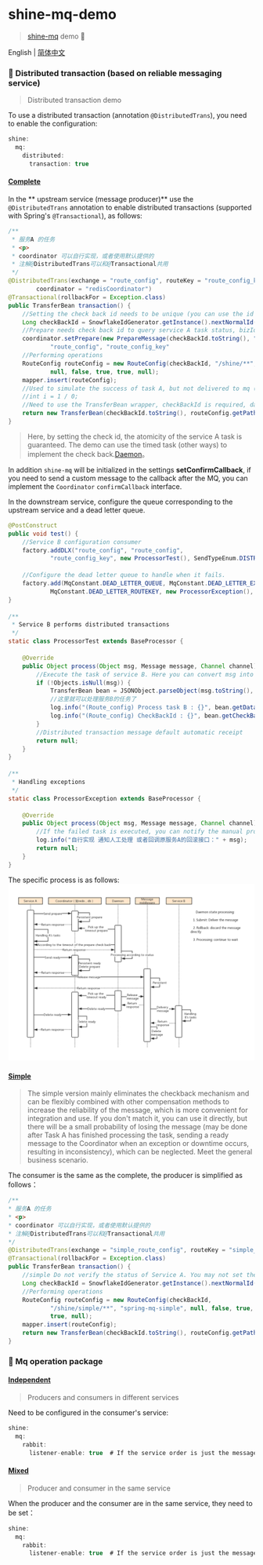 # shine-mq-demo 

> [shine-mq](https://github.com/7le/shine-mq) demo 🎥

English | [简体中文](./README-zh_CN.md)

### 🎈 Distributed transaction (based on reliable messaging service)

> Distributed transaction demo

To use a distributed transaction (annotation ``@DistributedTrans``), you need to enable the configuration:

```java
shine:
  mq:
    distributed:
      transaction: true
```

#### [Complete](https://github.com/7le/shine-mq-demo/tree/master/dt-complete)

In the ** upstream service (message producer)** use the ``@DistributedTrans`` annotation to enable distributed transactions (supported with Spring's ``@Transactional``), as follows:

```java
/**
 * 服务A 的任务
 * <p>
 * coordinator 可以自行实现，或者使用默认提供的
 * 注解@DistributedTrans可以和@Transactional共用
 */
@DistributedTrans(exchange = "route_config", routeKey = "route_config_key", bizId = "route_config",
        coordinator = "redisCoordinator")
@Transactional(rollbackFor = Exception.class)
public TransferBean transaction() {
    //Setting the check back id needs to be unique (you can use the id of the database) to prevent errors.
    Long checkBackId = SnowflakeIdGenerator.getInstance().nextNormalId();
    //Prepare needs check back id to query service A task status, bizId, exchangeName and routingKey are necessary information for resending
    coordinator.setPrepare(new PrepareMessage(checkBackId.toString(), "route_config",
            "route_config", "route_config_key"
    //Performing operations
    RouteConfig routeConfig = new RouteConfig(checkBackId, "/shine/**", "spring-mq",
            null, false, true, true, null);
    mapper.insert(routeConfig);
    //Used to simulate the success of task A, but not delivered to mq (that is, the compensation for testing the prepare message)
    //int i = 1 / 0;
    //Need to use the TransferBean wrapper, checkBackId is required, data can be null
    return new TransferBean(checkBackId.toString(), routeConfig.getPath());
}
```
> Here, by setting the check id, the atomicity of the service A task is guaranteed. The demo can use the timed task (other ways) to implement the check back.[Daemon](https://github.com/7le/shine-mq-demo/blob/master/dt-complete/dt-producer/src/main/java/top/arkstack/shine/mq/demo/daemon/Daemon.java)。


In addition ``shine-mq`` will be initialized in the settings **setConfirmCallback**, if you need to send a custom message to the callback after the MQ, you can implement the ``Coordinator`` ``confirmCallback`` interface.

In the downstream service, configure the queue corresponding to the upstream service and a dead letter queue.
```java
@PostConstruct
public void test() {
    //Service B configuration consumer
    factory.addDLX("route_config", "route_config",
            "route_config_key", new ProcessorTest(), SendTypeEnum.DISTRIBUTED);

    //Configure the dead letter queue to handle when it fails.
    factory.add(MqConstant.DEAD_LETTER_QUEUE, MqConstant.DEAD_LETTER_EXCHANGE,
            MqConstant.DEAD_LETTER_ROUTEKEY, new ProcessorException(), SendTypeEnum.DLX);
}

/**
 * Service B performs distributed transactions
 */
static class ProcessorTest extends BaseProcessor {

    @Override
    public Object process(Object msg, Message message, Channel channel) {
        //Execute the task of service B. Here you can convert msg into TransferBean.
        if (!Objects.isNull(msg)) {
            TransferBean bean = JSONObject.parseObject(msg.toString(), TransferBean.class);
            //这里就可以处理服务B的任务了
            log.info("(Route_config) Process task B : {}", bean.getData());
            log.info("(Route_config) CheckBackId : {}", bean.getCheckBackId());
        }
        //Distributed transaction message default automatic receipt
        return null;
    }
}

/**
 * Handling exceptions
 */
static class ProcessorException extends BaseProcessor {

    @Override
    public Object process(Object msg, Message message, Channel channel) {
        //If the failed task is executed, you can notify the manual processing or call back the original service A's rollback interface.
        log.info("自行实现 通知人工处理 或者回调原服务A的回滚接口：" + msg);
        return null;
    }
}
```

The specific process is as follows:
![shine-mq](https://github.com/7le/7le.github.io/raw/master/image/dis/shine-mq_EN.jpg)

#### [Simple](https://github.com/7le/shine-mq-demo/tree/master/dt-simple)

> The simple version mainly eliminates the checkback mechanism and can be flexibly combined with other compensation methods to increase the reliability of the message, which is more convenient for integration and use. If you don't match it, you can use it directly, but there will be a small probability of losing the message (may be done after Task A has finished processing the task, sending a ready message to the Coordinator when an exception or downtime occurs, resulting in inconsistency), which can be neglected. Meet the general business scenario.

The consumer is the same as the complete, the producer is simplified as follows：
```java
/**
* 服务A 的任务
* <p>
* coordinator 可以自行实现，或者使用默认提供的
* 注解@DistributedTrans可以和@Transactional共用
*/
@DistributedTrans(exchange = "simple_route_config", routeKey = "simple_route_config_key", bizId = "simple_route_config")
@Transactional(rollbackFor = Exception.class)
public TransferBean transaction() {
    //simple Do not verify the status of Service A. You may not set the Prepare status.
    Long checkBackId = SnowflakeIdGenerator.getInstance().nextNormalId();
    //Performing operations
    RouteConfig routeConfig = new RouteConfig(checkBackId,
            "/shine/simple/**", "spring-mq-simple", null, false, true,
            true, null);
    mapper.insert(routeConfig);
    return new TransferBean(checkBackId.toString(), routeConfig.getPath());
}
```

### 🎐 Mq operation package

#### [Independent](https://github.com/7le/shine-mq-demo/tree/master/mq-independent)

> Producers and consumers in different services

Need to be configured in the consumer's service:

```java
shine:
  mq:
    rabbit:
      listener-enable: true  # If the service order is just the message producer can be set to false, the default is false
```

#### [Mixed](https://github.com/7le/shine-mq-demo/tree/master/mq-mixed/mixed)

> Producer and consumer in the same service

When the producer and the consumer are in the same service, they need to be set：

```java
shine:
  mq:
    rabbit:
      listener-enable: true  # If the service order is just the message producer can be set to false, the default is false
```
